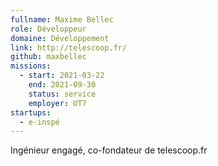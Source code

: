 ```yaml
---
fullname: Maxime Bellec
role: Développeur
domaine: Développement
link: http://telescoop.fr/
github: maxbellec
missions:
  - start: 2021-03-22
    end: 2021-09-30
    status: service
    employer: UT7
startups:
  - e-inspé
---
```


Ingénieur engagé, co-fondateur de telescoop.fr
